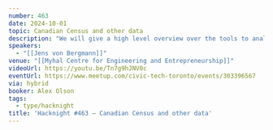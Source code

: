 ```yaml
---
number: 463
date: 2024-10-01
topic: Canadian Census and other data
description: "We will give a high level overview over the tools to analyze, process and visualize Canadian data that we developed and use regularly in our workflows: CensusMapper and the {cancensus}, {cansim}, {cmhc}, {tongfen}, {canbank} and {canpumf} R packages."
speakers:
  - "[[Jens von Bergmann]]"
venue: "[[Myhal Centre for Engineering and Entrepreneurship]]"
videoUrl: https://youtu.be/Tn7g9hJNV0c
eventUrl: https://www.meetup.com/civic-tech-toronto/events/303396567
via: hybrid
booker: Alex Olson
tags:
  - type/hacknight
title: 'Hacknight #463 – Canadian Census and other data'
---
```

